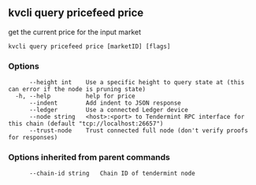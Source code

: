 <!--
title: price
-->
## kvcli query pricefeed price

get the current price for the input market

```
kvcli query pricefeed price [marketID] [flags]
```

### Options

```
      --height int    Use a specific height to query state at (this can error if the node is pruning state)
  -h, --help          help for price
      --indent        Add indent to JSON response
      --ledger        Use a connected Ledger device
      --node string   <host>:<port> to Tendermint RPC interface for this chain (default "tcp://localhost:26657")
      --trust-node    Trust connected full node (don't verify proofs for responses)
```

### Options inherited from parent commands

```
      --chain-id string   Chain ID of tendermint node
```

